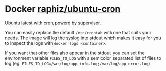# Docker [raphiz/ubuntu-cron](https://registry.hub.docker.com/u/raphiz/ubuntu-cron)

Ubuntu latest with cron, powerd by supervisor.

You can easily replace the default `/etc/crontab` with one that suits your needs.
The image will log the syslog into stdout which makes it easy for you to
inspect the logs with `docker logs <container>`.

If you want that other files also appear in the stdout, you can set the environment
variable `FILES_TO_LOG` with a semicolon separated list of files to log (eg.
`FILES_TO_LOG=/var/log/app_info.log;/var/log/app_error.log`)
